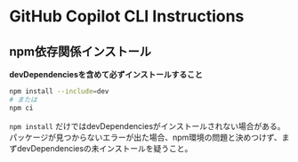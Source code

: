 # GitHub Copilot CLI Instructions

## npm依存関係インストール

**devDependenciesを含めて必ずインストールすること**

```bash
npm install --include=dev
# または
npm ci
```

`npm install` だけではdevDependenciesがインストールされない場合がある。
パッケージが見つからないエラーが出た場合、npm環境の問題と決めつけず、まずdevDependenciesの未インストールを疑うこと。
